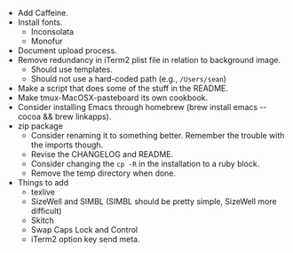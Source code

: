 * Add Caffeine.
* Install fonts.
    * Inconsolata
    * Monofur
* Document upload process.
* Remove redundancy in iTerm2 plist file in relation to background image.
    * Should use templates.
    * Should not use a hard-coded path (e.g., `/Users/sean`)
* Make a script that does some of the stuff in the README.
* Make tmux-MacOSX-pasteboard its own cookbook.
* Consider installing Emacs through homebrew (brew install emacs --cocoa && brew linkapps).
* zip package
    * Consider renaming it to something better. Remember the trouble with the imports though.
    * Revise the CHANGELOG and README.
    * Consider changing the `cp -R` in the installation to a ruby block.
    * Remove the temp directory when done.
* Things to add
    * texlive
    * SizeWell and SIMBL (SIMBL should be pretty simple, SizeWell more difficult)
    * Skitch
    * Swap Caps Lock and Control
    * iTerm2 option key send meta.
